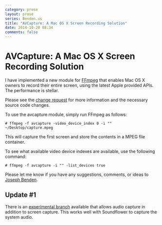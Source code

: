 ```yaml
---
category: prose
layout: prose
series: Benden.us
title: "AVCapture: A Mac OS X Screen Recording Solution"
date: 2014-10-20 08:34
comments: false
---
```


AVCapture: A Mac OS X Screen Recording Solution
===============================================

I have implemented a new module for [FFmpeg](http://www.ffmpeg.org/) that enables Mac OS X
owners to record their entire screen, using the latest Apple provided
APIs. The performance is stellar.

Please see the
[change request](https://github.com/FFmpeg/FFmpeg/pull/75) for more
information and the necessary source code changes.

To use the avcapture module, simply run FFmpeg as follows:

    # ffmpeg -f avcapture -video_device_index 0 -i "" ~/Desktop/capture.mpeg

This will capture the first screen and store the contents in a MPEG
file container.

To see what available video device indexes are available, use the
following command:

    # ffmpeg -f avcapture -i "" -list_devices true

Please let me know if you have any suggestions, comments, or ideas to
[Joseph Benden](mailto:joe@benden.us).

Update #1
---------

There is an [experimental branch](https://github.com/jbenden/FFmpeg/tree/avcapture-audio) available that allows audio capture in
addition to screen capture. This works well with Soundflower to capture
the system audio.


